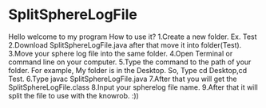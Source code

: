 # SplitSphereLogFile
Hello welcome to my program
How to use it?
1.Create a new folder. Ex. Test
2.Download SplitSphereLogFile.java after that move it into folder(Test).
3.Move your sphere log file into the same folder.
4.Open Terminal or command line on your computer.
5.Type the command to the path of your folder. For example, My folder is in the Desktop. So, Type cd Desktop,cd Test.
6.Type javac SplitSphereLogFile.java
7.After that you will get the SplitSphereLogFile.class
8.Input your spherelog file name.
9.After that it will split the file to use with the knowrob. :))
